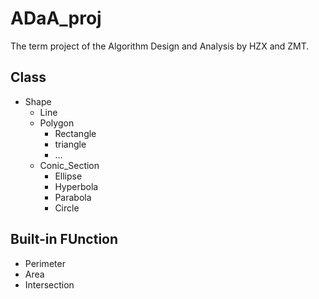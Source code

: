 # ADaA_proj

The term project of the Algorithm Design and Analysis by HZX and ZMT.

## Class
- Shape
  - Line
  - Polygon
    - Rectangle
    - triangle
    - ...
  - Conic_Section
    - Ellipse
    - Hyperbola
    - Parabola
    - Circle

## Built-in FUnction
- Perimeter
- Area
- Intersection